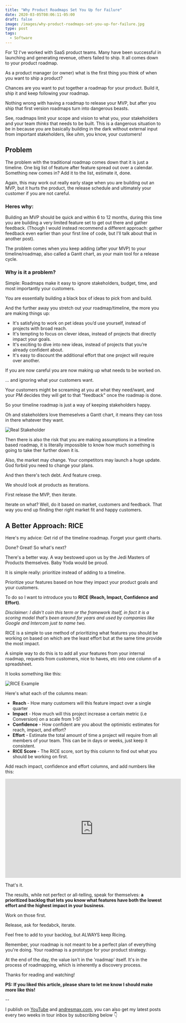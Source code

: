 ```yaml
---
title: "Why Product Roadmaps Set You Up for Failure"
date: 2020-03-05T08:06:11-05:00
draft: false
image: /images/why-product-roadmaps-set-you-up-for-failure.jpg
type: post
tags:
  - Software
---
```

For 12 I've worked with SaaS product teams. Many have been successful in launching and generating revenue, others failed to ship. It all comes down to your product roadmap.

<!--more-->

As a product manager (or owner) what is the first thing you think of when you want to ship a product? 

Chances are you want to put together a roadmap for your product. Build it, ship it and keep following your roadmap.

Nothing wrong with having a roadmap to release your MVP, but after you ship that first version roadmaps turn into dangerous beasts.

See, roadmaps limit your scope and vision to what you, your stakeholders and your team *thinks* that needs to be built. This is a dangerous situation to be in because you are basically building in the dark without external input from important stakeholders, like _uhm_, you know, your customers!


## Problem

The problem with the traditional roadmap comes down that it is just a timeline. One big list of feature after feature spread out over a calendar. Something new comes in? Add it to the list, estimate it, done. 

Again, this may work out really early stage when you are building out an MVP, but it hurts the product, the release schedule and ultimately your customer if you are not careful.

### Heres why:

Building an MVP should be quick and within 6 to 12 months, during this time you are building a very limited feature set to get out there and gather feedback. (Though I would instead recommend a different approach: gather feedback even earlier than your first line of code, but I'll talk about that in another post).

The problem comes when you keep adding (after your MVP) to your timeline/roadmap, also called a Gantt chart, as your main tool for a release cycle.

### Why is it a problem?

Simple: Roadmaps make it easy to ignore stakeholders, budget, time, and most importantly your customers.

You are essentially building a black box of ideas to pick from and build. 

And the further away you stretch out your roadmap/timeline, the more you are making things up:

- It's satisfying to work on pet ideas you’d use yourself, instead of projects with broad reach.
- It's tempting to focus on clever ideas, instead of projects that directly impact your goals.
- It's exciting to dive into new ideas, instead of projects that you’re already confident about.
- It's easy to discount the additional effort that one project will require over another.

If you are now careful you are now making up what needs to be worked on.

... and ignoring what your customers want.

Your customers might be screaming at you at what they need/want, and your PM decides they will get to that "feedback" once the roadmap is done.

So your timeline roadmap is just a way of keeping stakeholders happy.

Oh and stakeholders love themeselves a Gantt chart, it means they can toss in there whatever they want.

![Real Stakeholder](/images/omg.gif)

Then there is also the risk that you are making assumptions in a timeline based roadmap, it is literally impossible to know how much something is going to take ther further down it is.

Also, the market may change. Your competitors may launch a huge update. God forbid you need to change your plans.

And then there's tech debt. And feature creep.

We should look at products as iterations.

First release the MVP, then iterate. 

Iterate on what? Well, do it based on market, customers and feedback. That way you end up finding ther right market fit and happy customers.

## A Better Approach: RICE

Here's my advice: Get rid of the timeline roadmap. Forget your gantt charts.

Done? Great! So what's next?

There's a better way. A way bestowed upon us by the Jedi Masters of Products themselves. Baby Yoda would be proud.

It is simple really: prioritize instead of adding to a timeline.

Prioritize your features based on how they impact your product goals and your customers. 

To do so I want to introduce you to **RICE (Reach, Impact, Confidence and Effort)**.

_Disclaimer: I didn't coin this term or the framework itself, in fact it is a scoring model that's been around for years and used by companies like Google and Intercom just to name two._

RICE is a simple to use method of prioritizing what features you should be working on based on which are the least effort but at the same time provide the most impact. 

A simple way to do this is to add all your features from your internal roadmap, requests from customers, nice to haves, etc into one column of a spreadsheet.

It looks something like this:

![RICE Example](/images/ricesample.png)

Here's what each of the columns mean:

- **Reach** - How many customers will this feature impact over a single quarter
- **Impact** - How much will this project increase a certain metric (i.e Conversion) on a scale from 1-5?
- **Confidence** - How confident are you about the optimistic estimates for reach, impact, and effort?
- **Effort** - Estimate the total amount of time a project will require from all members of your team. This can be in days or weeks, just keep it consistent.
- **RICE Score** - The RICE score, sort by this column to find out what you should be working on first.


Add reach impact, confidence and effort columns, and add numbers like this:

<iframe width="560" height="315" src="https://www.youtube.com/embed/kGJYVPeGdMo" frameborder="0" allow="accelerometer; autoplay; encrypted-media; gyroscope; picture-in-picture" allowfullscreen></iframe>





That's it.

The results, while not perfect or all-telling, speak for themselves: **a prioritized backlog that lets you know what features have both the lowest effort and the highest impact in your business**.

Work on those first. 

Release, ask for feedabck, iterate.

Feel free to add to your backlog, but ALWAYS keep Ricing.

Remember, your roadmap is not meant to be a perfect plan of everything you're doing. Your roadmap is a prototype for your product strategy.

At the end of the day, the value isn't in the 'roadmap' itself. It's in the process of roadmapping, which is inherently a discovery process.

Thanks for reading and watching! 

**PS: If you liked this article, please share to let me know I should make more like this!**

--

I publish on [YouTube][1] and [andresmax.com][2], you can also get my latest posts every two weeks in tour inbox by subscribing below 👇

 [1]: https://www.youtube.com/andresmax
 [2]: https://www.andresmax.com/
 [3]: https://anchor.fm/andresmax
